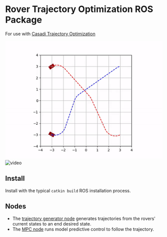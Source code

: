 # Rover Trajectory Optimization ROS Package

For use with [Casadi Trajectory Optimization](https://github.com/mbpeterson70/casadi_trajectory_optimization/tree/main)

![animation](media/multi_ani.gif)
![video](media/multi_vid.gif)

## Install

Install with the typical `catkin build` ROS installation process.

## Nodes

* The [trajectory generator node](rover_trajectory_opt/nodes/trajectory_generator_node.py) generates trajectories from the rovers' current states to an end desired state.
* The [MPC node](rover_trajectory_opt/nodes/mpc_node.py) runs model predictive control to follow the trajectory.
